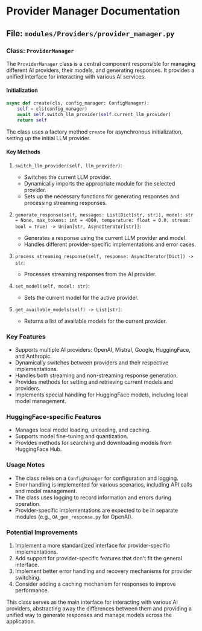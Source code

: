 # Provider Manager Documentation

## File: `modules/Providers/provider_manager.py`

### Class: `ProviderManager`

The `ProviderManager` class is a central component responsible for managing different AI providers, their models, and generating responses. It provides a unified interface for interacting with various AI services.

#### Initialization

```python
async def create(cls, config_manager: ConfigManager):
    self = cls(config_manager)
    await self.switch_llm_provider(self.current_llm_provider)
    return self
```

The class uses a factory method `create` for asynchronous initialization, setting up the initial LLM provider.

#### Key Methods

1. `switch_llm_provider(self, llm_provider)`:
   - Switches the current LLM provider.
   - Dynamically imports the appropriate module for the selected provider.
   - Sets up the necessary functions for generating responses and processing streaming responses.

2. `generate_response(self, messages: List[Dict[str, str]], model: str = None, max_tokens: int = 4000, temperature: float = 0.0, stream: bool = True) -> Union[str, AsyncIterator[str]]`:
   - Generates a response using the current LLM provider and model.
   - Handles different provider-specific implementations and error cases.

3. `process_streaming_response(self, response: AsyncIterator[Dict]) -> str`:
   - Processes streaming responses from the AI provider.

4. `set_model(self, model: str)`:
   - Sets the current model for the active provider.

5. `get_available_models(self) -> List[str]`:
   - Returns a list of available models for the current provider.

### Key Features

- Supports multiple AI providers: OpenAI, Mistral, Google, HuggingFace, and Anthropic.
- Dynamically switches between providers and their respective implementations.
- Handles both streaming and non-streaming response generation.
- Provides methods for setting and retrieving current models and providers.
- Implements special handling for HuggingFace models, including local model management.

### HuggingFace-specific Features

- Manages local model loading, unloading, and caching.
- Supports model fine-tuning and quantization.
- Provides methods for searching and downloading models from HuggingFace Hub.

### Usage Notes

- The class relies on a `ConfigManager` for configuration and logging.
- Error handling is implemented for various scenarios, including API calls and model management.
- The class uses logging to record information and errors during operation.
- Provider-specific implementations are expected to be in separate modules (e.g., `OA_gen_response.py` for OpenAI).

### Potential Improvements

1. Implement a more standardized interface for provider-specific implementations.
2. Add support for provider-specific features that don't fit the general interface.
3. Implement better error handling and recovery mechanisms for provider switching.
4. Consider adding a caching mechanism for responses to improve performance.

This class serves as the main interface for interacting with various AI providers, abstracting away the differences between them and providing a unified way to generate responses and manage models across the application.